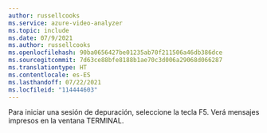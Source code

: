 ```yaml
---
author: russellcooks
ms.service: azure-video-analyzer
ms.topic: include
ms.date: 07/9/2021
ms.author: russellcooks
ms.openlocfilehash: 90ba0656427be01235ab70f211506a46db386dce
ms.sourcegitcommit: 7d63ce88bfe8188b1ae70c3d006a29068d066287
ms.translationtype: HT
ms.contentlocale: es-ES
ms.lasthandoff: 07/22/2021
ms.locfileid: "114444603"
---
```

Para iniciar una sesión de depuración, seleccione la tecla F5. Verá mensajes impresos en la ventana TERMINAL.
